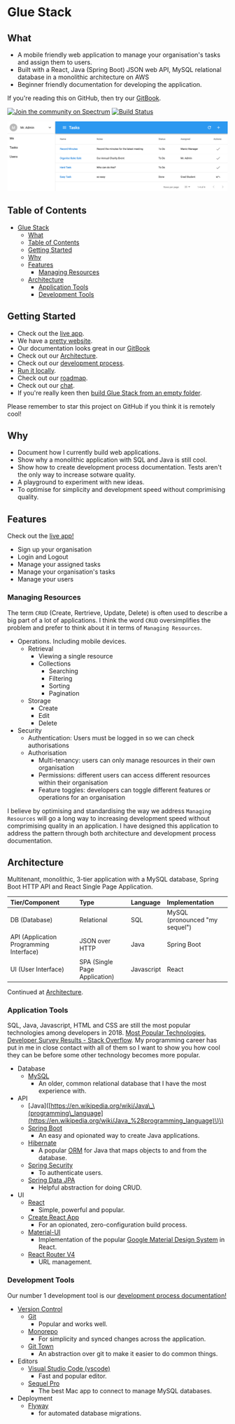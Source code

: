 # Glue Stack

## What

* A mobile friendly web application to manage your organisation's tasks and assign them to users.
* Built with a React, Java \(Spring Boot\) JSON web API, MySQL relational database in a monolithic architecture on AWS
* Beginner friendly documentation for developing the application. 

If you're reading this on GitHub, then try our [GitBook](https://cadbox1.gitbook.io/glue-stack/).

[![Join the community on Spectrum](https://withspectrum.github.io/badge/badge.svg)](https://spectrum.chat/glue-stack) [![Build Status](https://travis-ci.com/cadbox1/glue-stack.svg?branch=master)](https://travis-ci.com/cadbox1/glue-stack)

![Screeshot](.gitbook/assets/screenshot%20%281%29.png)

## Table of Contents

* [Glue Stack](./#glue-stack)
  * [What](./#what)
  * [Table of Contents](./#table-of-contents)
  * [Getting Started](./#getting-started)
  * [Why](./#why)
  * [Features](./#features)
    * [Managing Resources](./#managing-resources)
  * [Architecture](./#architecture)
    * [Application Tools](./#application-tools)
    * [Development Tools](./#development-tools)

## Getting Started

* Check out the [live app](https://d1if23x0agu0jj.cloudfront.net/).
* We have a [pretty website](https://cadbox1.github.io/glue-stack/).
* Our documentation looks great in our [GitBook](https://cadbox1.gitbook.io/glue-stack/)
* Check out our [Architecture](architecture.md).
* Check out our [development process](development/developmentprocess-tasks.md).
* [Run it locally](development/runninglocally.md).
* Check out our [roadmap](https://github.com/cadbox1/glue-stack/projects/3).
* Check out our [chat](https://spectrum.chat/glue-stack).
* If you're really keen then [build Glue Stack from an empty folder](https://github.com/cadbox1/glue-stack/tree/12fc1998a672e2ad8d987a9589a12cf37666fdd7/docs/Guides/BuildingGlueStackFromAnEmptyFolder.md).

Please remember to star this project on GitHub if you think it is remotely cool!

## Why

* Document how I currently build web applications.
* Show why a monolithic application with SQL and Java is still cool.
* Show how to create development process documentation. Tests aren't the only way to increase sotware quality.
* A playground to experiment with new ideas.
* To optimise for simplicity and development speed without comprimising quality.

## Features

Check out the [live app!](https://d1if23x0agu0jj.cloudfront.net/)

* Sign up your organisation
* Login and Logout
* Manage your assigned tasks
* Manage your organisation's tasks
* Manage your users

### Managing Resources

The term `CRUD` \(Create, Rertrieve, Update, Delete\) is often used to describe a big part of a lot of applications. I think the word `CRUD` oversimplifies the problem and prefer to think about it in terms of `Managing Resources`.

* Operations. Including mobile devices.
  * Retrieval
    * Viewing a single resource
    * Collections
      * Searching
      * Filtering
      * Sorting
      * Pagination
  * Storage
    * Create
    * Edit
    * Delete
* Security
  * Authentication: Users must be logged in so we can check authorisations
  * Authorisation
    * Multi-tenancy: users can only manage resources in their own organisation
    * Permissions: different users can access different resources within their organisation
    * Feature toggles: developers can toggle different features or operations for an organisation

I believe by optimising and standardising the way we address `Managing Resources` will go a long way to increasing development speed without comprimising quality in an application. I have designed this application to address the pattern through both architecture and development process documentation.

## Architecture

Multitenant, monolithic, 3-tier application with a MySQL database, Spring Boot HTTP API and React Single Page Application.

| Tier/Component | Type | Language | Implementation |
| :--- | :--- | :--- | :--- |
| DB \(Database\) | Relational | SQL | MySQL \(pronounced "my sequel"\) |
| API \(Application Programming Interface\) | JSON over HTTP | Java | Spring Boot |
| UI \(User Interface\) | SPA \(Single Page Application\) | Javascript | React |

Continued at [Architecture](architecture.md).

### Application Tools

SQL, Java, Javascript, HTML and CSS are still the most popular technologies among developers in 2018. [Most Popular Technologies, Developer Survey Results - Stack Overflow](https://insights.stackoverflow.com/survey/2018/#most-popular-technologies). My programming career has put in me in close contact with all of them so I want to show you how cool they can be before some other technology becomes more popular.

* Database
  * [MySQL](https://en.wikipedia.org/wiki/MySQL)
    * An older, common relational database that I have the most experience with.
* API
  * \[Java\]\([https://en.wikipedia.org/wiki/Java\_\(programming\_language](https://en.wikipedia.org/wiki/Java_%28programming_language)\)\)
  * [Spring Boot](https://spring.io/projects/spring-boot#overview)
    * An easy and opionated way to create Java applications.
  * [Hibernate](http://hibernate.org/orm/)
    * A popular [ORM](https://stackoverflow.com/questions/1279613/what-is-an-orm-and-where-can-i-learn-more-about-it) for Java that maps objects to and from the database.
  * [Spring Security](https://spring.io/projects/spring-security)
    * To authenticate users.
  * [Spring Data JPA](https://projects.spring.io/spring-data-jpa/)
    * Helpful abstraction for doing CRUD.
* UI
  * [React](https://reactjs.org/)
    * Simple, powerful and popular.
  * [Create React App](https://github.com/facebook/create-react-app)
    * For an opionated, zero-configuration build process. 
  * [Material-UI](https://material-ui.com/)
    * Implementation of the popular [Google Material Design System](https://material.io/) in React.
  * [React Router V4](https://reacttraining.com/react-router/)
    * URL management.

### Development Tools

Our number 1 development tool is our [development process documentation!](development/developmentprocess-tasks.md)

* [Version Control](https://www.atlassian.com/git/tutorials/what-is-version-control)
  * [Git](https://git-scm.com/)
    * Popular and works well.
  * [Monorepo](https://danluu.com/monorepo/)
    * For simplicity and synced changes across the application.
  * [Git Town](http://www.git-town.com/)
    * An abstraction over git to make it easier to do common things.
* Editors
  * [Visual Studio Code \(vscode\)](https://code.visualstudio.com/)
    * Fast and popular editor.
  * [Sequel Pro](https://www.sequelpro.com/)
    * The best Mac app to connect to manage MySQL databases.
* Deployment
  * [Flyway](https://flywaydb.org/)
    * for automated database migrations.

